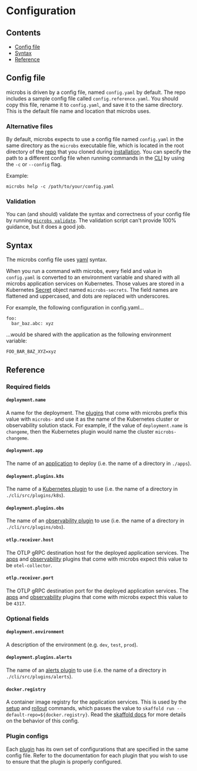 # [](configuration)Configuration

## Contents

* [Config file](#config-file)
* [Syntax](#syntax)
* [Reference](#reference)


## [](config-file)Config file

microbs is driven by a config file, named `config.yaml` by default. The repo
includes a sample config file called `config.reference.yaml`. You should copy
this file, rename it to `config.yaml`, and save it to the same directory. This
is the default file name and location that microbs uses.

### [](alternative-files)Alternative files

By default, microbs expects to use a config file named `config.yaml` in the same
directory as the `microbs` executable file, which is located in the root
directory of the [repo](https://github.com/microbs-io/microbs) that you cloned
during [installation](/docs/overview/getting-started). You can specify the path
to a different config file when running commands in the [CLI](/docs/usage/cli)
by using the `-c` or `--config` flag.

Example:

`microbs help -c /path/to/your/config.yaml`

### [](validation)Validation

You can (and should) validate the syntax and correctness of your config file by
running [`microbs validate`](/docs/usage/cli#validate). The validation script
can't provide 100% guidance, but it does a good job.


## [](syntax)Syntax

The microbs config file uses [yaml](https://yaml.org/spec/1.2.2/) syntax.

When you run a command with microbs, every field and value in `config.yaml` is
converted to an environment variable and shared with all microbs application
services on Kubernetes. Those values are stored in a Kubernetes
[Secret](https://kubernetes.io/docs/concepts/configuration/secret/) object named
`microbs-secrets`. The field names are flattened and uppercased, and dots are
replaced with underscores.

For example, the following configuration in config.yaml...

```yaml:nocopy
foo:
  bar_baz.abc: xyz
```

...would be shared with the application as the following environment variable:

```js:nocopy
FOO_BAR_BAZ_XYZ=xyz
```


## [](reference)Reference


### Required fields

#### [](deployment.name)`deployment.name`

A name for the deployment. The [plugins](/docs/plugins) that come with microbs
prefix this value with `microbs-` and use it as the name of the Kubernetes
cluster or observability solution stack. For example, if the value of
`deployment.name` is `changeme`, then the Kubernetes plugin would name the
cluster `microbs-changeme`.

#### [](deployment.app)`deployment.app`

The name of an [application](/docs/apps) to deploy
(i.e. the name of a directory in `./apps`).

#### [](deployment.plugins.k8s)`deployment.plugins.k8s`

The name of a [Kubernetes plugin](/docs/plugins/observability) to use
(i.e. the name of a directory in `./cli/src/plugins/k8s`).

#### [](deployment.plugins.obs)`deployment.plugins.obs`

The name of an [observability plugin](/docs/plugins/observability) to use
(i.e. the name of a directory in `./cli/src/plugins/obs`).

#### [](otlp.receiver.host)`otlp.receiver.host`

The OTLP gRPC destination host for the deployed application services. The
[apps](/docs/apps) and [observability](/docs/plugins/observability) plugins that
come with microbs expect this value to be `otel-collector`.

#### [](otlp.receiver.port)`otlp.receiver.port`

The OTLP gRPC destination port for the deployed application services. The
[apps](/docs/apps) and [observability](/docs/plugins/observability) plugins that
come with microbs expect this value to be `4317`.


### Optional fields

#### [](deployment.environment)`deployment.environment`

A description of the environment (e.g. `dev`, `test`, `prod`).

#### [](deployment.plugins.alerts)`deployment.plugins.alerts`

The name of an [alerts plugin](/docs/plugins/observability) to use
(i.e. the name of a directory in `./cli/src/plugins/alerts`).

#### [](docker.registry)`docker.registry`

A container image registry for the application services. This is used by the
[setup](/docs/usage/cli#setup) and [rollout](/docs/usage/cli#rollout) commands,
which passes the value to `skaffold run --default-repo=${docker.registry}`. Read the [skaffold docs](https://skaffold.dev/docs/environment/image-registries/) for more details on the behavior of this config.


### Plugin configs

Each [plugin](/docs/plugins) has its own set of configurations that are
specified in the same config file. Refer to the documentation for each plugin
that you wish to use to ensure that the plugin is properly configured.
